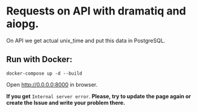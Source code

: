 # Requests on API with dramatiq and aiopg.
On API we get actual unix_time and put this data in PostgreSQL.

## Run with Docker:
```
docker-compose up -d --build
```
Open http://0.0.0.0:8000 in browser.

**If you get** ```Internal server error```. **Please, try to update the page again or create the Issue and write your problem there.**
